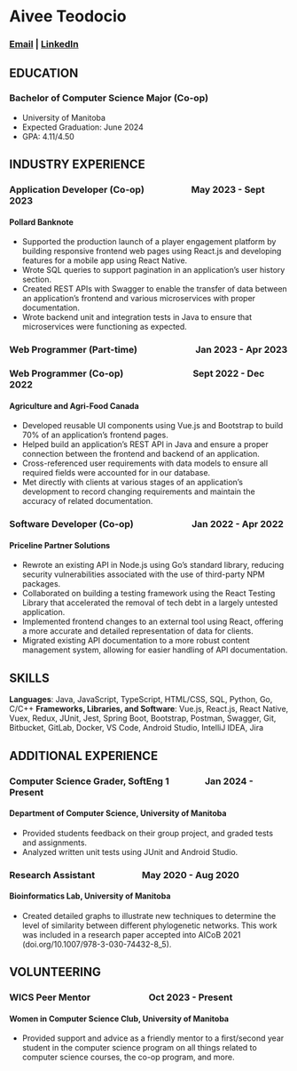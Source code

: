 # Aivee Teodocio
### [Email](mailto:aiveeteodocio@gmail.com?subject=Test) | [LinkedIn](https://www.linkedin.com/in/aivee-teodocio/)

## EDUCATION
### Bachelor of Computer Science Major (Co-op)
- University of Manitoba
- Expected Graduation: June 2024
- GPA: 4.11/4.50

## INDUSTRY EXPERIENCE
### Application Developer (Co-op) &emsp; &emsp; &emsp; &emsp; May 2023 - Sept 2023
#### Pollard Banknote
- Supported the production launch of a player engagement platform by building responsive frontend web pages using React.js and developing features for a mobile app using React Native.
- Wrote SQL queries to support pagination in an application’s user history section.
- Created REST APIs with Swagger to enable the transfer of data between an application’s frontend and various microservices with proper documentation.
- Wrote backend unit and integration tests in Java to ensure that microservices were functioning as expected.

### Web Programmer (Part-time) &emsp; &emsp; &emsp; &emsp; &emsp; Jan 2023 - Apr 2023
### Web Programmer (Co-op) &emsp; &emsp; &emsp; &emsp; &emsp; &emsp; Sept 2022 - Dec 2022
#### Agriculture and Agri-Food Canada
- Developed reusable UI components using Vue.js and Bootstrap to build 70% of an application’s frontend pages.
- Helped build an application’s REST API in Java and ensure a proper connection between the frontend and backend of an application.
- Cross-referenced user requirements with data models to ensure all required fields were accounted for in our database.
- Met directly with clients at various stages of an application’s development to record changing requirements and maintain the accuracy of related documentation.

### Software Developer (Co-op) &emsp; &emsp; &emsp; &emsp; &emsp; Jan 2022 - Apr 2022
#### Priceline Partner Solutions                   		       
- Rewrote an existing API in Node.js using Go’s standard library, reducing security vulnerabilities associated with the use of third-party NPM packages.
- Collaborated on building a testing framework using the React Testing Library that accelerated the removal of tech debt in a largely untested application.
- Implemented frontend changes to an external tool using React, offering a more accurate and detailed representation of data for clients.
- Migrated existing API documentation to a more robust content management system, allowing for easier handling of API documentation.

## SKILLS
**Languages**: Java, JavaScript, TypeScript, HTML/CSS, SQL, Python, Go, C/C++
**Frameworks, Libraries, and Software**: Vue.js, React.js, React Native, Vuex, Redux, JUnit, Jest, Spring Boot, Bootstrap, Postman, Swagger, Git, Bitbucket, GitLab, Docker, VS Code, Android Studio, IntelliJ IDEA, Jira

## ADDITIONAL EXPERIENCE
### Computer Science Grader, SoftEng 1 &emsp; &emsp; &emsp; Jan 2024 - Present
#### Department of Computer Science, University of Manitoba
- Provided students feedback on their group project, and graded tests and assignments.
- Analyzed written unit tests using JUnit and Android Studio.
### Research Assistant &emsp; &emsp; &emsp; &emsp; May 2020 - Aug 2020
#### Bioinformatics Lab, University of Manitoba
- Created detailed graphs to illustrate new techniques to determine the level of similarity between different phylogenetic networks. This work was included in a research paper accepted into AlCoB 2021 (doi.org/10.1007/978-3-030-74432-8_5).

## VOLUNTEERING
### WICS Peer Mentor &emsp; &emsp; &emsp; &emsp; &emsp; Oct 2023 - Present
#### Women in Computer Science Club, University of Manitoba
- Provided support and advice as a friendly mentor to a first/second year student in the computer science program on all things related to computer science courses, the co-op program, and more.
